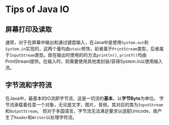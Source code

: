 # Tips of Java IO
## 屏幕打印及读取
通常，对于在屏幕中输出和通过键盘输入，在Java中是使用`System.out`和`System.in`实现的，这两个量均由`staic`修饰，前者属于`PrintStream`类型，后者属于`InputStream`类型。故在输出时使用的的方法`println()`, `printf()`均由PrintStream提供。在输入时，则需要使用其他类封装/获得System.in以使用输入流。
## 字节流和字符流
在Java中，最基本的IO流即字节流，这是一切流的**基本**，以**字节Byte**为单位。
字节流承载着任意一个对象，无论是文字，图片，音频。其对应的类为`InputStream`和`OutputStream`。
但对于多国语言，字节流无法满足要求以适配Unicode，故产生了`Reader`和`Writer`以处理字符流。